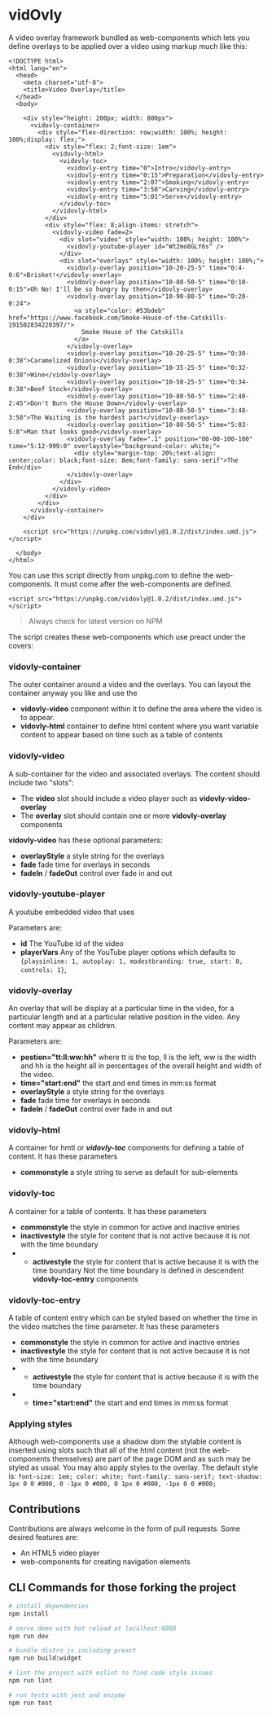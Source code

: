 # vidOvly

A video overlay framework bundled as web-components which lets you define overlays to be applied over a video using markup much like this:

```
<!DOCTYPE html>
<html lang="en">
  <head>
    <meta charset="utf-8">
    <title>Video Overlay</title>
  </head>
  <body>
  
    <div style="height: 200px; width: 800px">
      <vidovly-container>
        <div style="flex-direction: row;width: 100%; height: 100%;display: flex;">
          <div style="flex: 2;font-size: 1em">
            <vidovly-html>
              <vidovly-toc>
                <vidovly-entry time="0">Intro</vidovly-entry>
                <vidovly-entry time="0:15">Preparation</vidovly-entry>
                <vidovly-entry time="2:07">Smoking</vidovly-entry>
                <vidovly-entry time="3:50">Carving</vidovly-entry>
                <vidovly-entry time="5:01">Serve</vidovly-entry>
              </vidovly-toc>
            </vidovly-html>
          </div>
          <div style="flex: 8;align-items: stretch">
            <vidovly-video fade=2>
              <div slot="video" style="width: 100%; height: 100%">
                <vidovly-youtube-player id="Wt2mo8GLY6s" />
              </div>
              <div slot="overlays" style="width: 100%; height: 100%;">
                <vidovly-overlay position="10-20-25-5" time="0:4-0:6">Brisket!</vidovly-overlay>
                <vidovly-overlay position="10-80-50-5" time="0:10-0:15">Oh No! I'll be so hungry by then</vidovly-overlay>
                <vidovly-overlay position="10-90-80-5" time="0:20-0:24">
                  <a style="color: #53bdeb" href="https://www.facebook.com/Smoke-House-of-the-Catskills-191502834220397/">
                    Smoke House of the Catskills
                  </a>
                </vidovly-overlay>
                <vidovly-overlay position="10-20-25-5" time="0:30-0:38">Caramelized Onions</vidovly-overlay>
                <vidovly-overlay position="10-35-25-5" time="0:32-0:38">Wine</vidovly-overlay>
                <vidovly-overlay position="10-50-25-5" time="0:34-0:38">Beef Stock</vidovly-overlay>
                <vidovly-overlay position="10-80-50-5" time="2:40-2:45">Don't Burn the House Down</vidovly-overlay>
                <vidovly-overlay position="10-80-50-5" time="3:48-3:50">The Waiting is the hardest part</vidovly-overlay>
                <vidovly-overlay position="10-80-50-5" time="5:03-5:8">Man that looks good</vidovly-overlay>
                <vidovly-overlay fade=".1" position="00-00-100-100" time="5:12-999:0" overlaystyle="background-color: white;">
                  <div style="margin-top: 20%;text-align: center;color: black;font-size: 8em;font-family: sans-serif">The End</div>
                </vidovly-overlay>
              </div>
            </vidovly-video>
          </div>
        </div>
      </vidovly-container>
    </div>

    <script src="https://unpkg.com/vidovly@1.0.2/dist/index.umd.js"></script>
  
  </body>
</html>
```
You can use this script directly from unpkg.com to define the web-components.  It must come after the web-components are defined.

```
<script src="https://unpkg.com/vidovly@1.0.2/dist/index.umd.js"></script>
```
> Always check for latest version on NPM

The script creates these web-components which use preact under the covers:

### vidovly-container
The outer container around a video and the overlays. You can layout the container anyway you like and use the 
* **vidovly-video** component within it to define the area where the video is to appear.
* **vidovly-html** container to define html content where you want variable content to appear based on time such as a table of contents



### vidovly-video

A sub-container for the video and associated overlays.  The content should include two "slots":
* The **video** slot should include a video player such as **vidovly-video-overlay**
* The **overlay** slot should contain one or more **vidovly-overlay** components

**vidovly-video** has these optional parameters:
* **overlayStyle** a style string for the overlays
* **fade** fade time for overlays in seconds
* **fadeIn** / **fadeOut** control over fade in and out

### vidovly-youtube-player
A youtube embedded video that uses 

Parameters are:

* **id** The YouTube id of the video
* **playerVars** Any of the YouTube player options which defaults to ```{playsinline: 1, autoplay: 1, modestbranding: true, start: 0, controls: 1}```,

### vidovly-overlay
An overlay that will be display at a particular time in the video, for a particular length and at a particular relative position in the video.  Any content may appear as children.

Parameters are:
* **postion="tt:ll:ww:hh"** where tt is the top, ll is the left, ww is the width and hh is the height all in percentages of the overall height and width of the video.
* **time="start:end"** the start and end times in mm:ss format
* **overlayStyle** a style string for the overlays
* **fade** fade time for overlays in seconds
* **fadeIn** / **fadeOut** control over fade in and out

### vidovly-html
A container for hmtl or ***vidovly-toc*** components for defining a table of content. It has these parameters
* **commonstyle** a style string to serve as default for sub-elements

### vidovly-toc
A container for a table of contents.  It has these parameters
* **commonstyle** the style in common for active and inactive entries
* **inactivestyle** the style for content that is not active because it is not with the time boundary
* * **activestyle** the style for content that is  active because it is with the time boundary
Not the time boundary is defined in descendent **vidovly-toc-entry** components

### vidovly-toc-entry
A table of content entry which can be styled based on whether the time in the video matches the time parameter.  It has these parameters
* **commonstyle** the style in common for active and inactive entries
* **inactivestyle** the style for content that is not active because it is not with the time boundary
* * **activestyle** the style for content that is  active because it is with the time boundary
* * **time="start:end"** the start and end times in mm:ss format

### Applying styles
Although web-components use a shadow dom the stylable content is inserted using slots such that all of the html content (not the web-components themselves) are part of the page DOM and as such may be styled as usual.  You may also apply styles to the overlay.  The default style is:
```font-size: 1em; color: white; font-family: sans-serif; text-shadow: 1px 0 0 #000, 0 -1px 0 #000, 0 1px 0 #000, -1px 0 0 #000;```

## Contributions

Contributions are always welcome in the form of pull requests.   Some desired features are:
* An HTML5 video player
* web-components for creating navigation elements



## CLI Commands for those forking the project

``` bash
# install dependencies
npm install

# serve demo with hot reload at localhost:8080
npm run dev

# bundle distro js including preact
npm run build:widget

# lint the project with eslint to find code style issues
npm run lint

# run tests with jest and enzyme
npm run test
```
